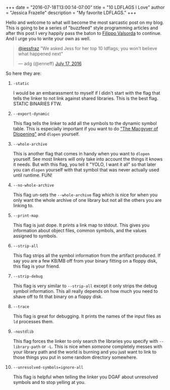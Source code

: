 +++
date = "2016-07-18T13:00:14-07:00"
title = "10 LDFLAGS I Love"
author = "Jessica Frazelle"
description = "My favorite LDFLAGS."
+++

Hello and welcome to what will become the most sarcastic post on my blog.
This is going to be a series of "buzzfeed" style programming articles and after
this post I very happily pass the baton to [Filippo Valsorda](https://twitter.com/FiloSottile/status/754774945847209988) to continue. And I urge you to write your own as well.

<blockquote class="twitter-tweet" data-lang="en"><p lang="en" dir="ltr"><a href="https://twitter.com/jessfraz">@jessfraz</a> &quot;We asked Jess for her top 10 ldflags; you won&#39;t believe what happened next&quot;</p>&mdash; adg (@enneff) <a href="https://twitter.com/enneff/status/754737186960838656">July 17, 2016</a></blockquote>
<script async src="//platform.twitter.com/widgets.js" charset="utf-8"></script>


So here they are:

1. `-static`

    I would be an embarassment to myself if I didn't start with the flag that
    tells the linker to not link against shared libraries. This is the best flag.
    STATIC BINARIES FTW.

2. `--export-dynamic`

    This flag tells the linker to add all the symbols to the dynamic symbol
    table. This is especially important if you want to do ["The Macgyver of Dlopening"](https://github.com/jessfraz/macgyver) and `dlopen` yourself.

3. `--whole-archive`

    This is another flag that comes in handy when you want to `dlopen`
    yourself. See most linkers will only take into account the things it knows
    it needs. But with this flag, you tell it "YOLO, I want it all" so that
    later you can `dlopen` yourself with that symbol that was never actually
    used until runtime. FUN!

4. `--no-whole-archive`

    This flag un-sets the `--whole-archive` flag which is nice for when you
    only want the whole archive of one library but not all the others you are
    linking to.

5. `--print-map`

    This flag is just dope. It prints a link map to stdout. This gives you
    information about object files, common symbols, and the values assigned to
    symbols.

6. `--strip-all`

    This flag strips all the symbol information from the artifact produced. If
    say you are a few KB/MB off from your binary fitting on a floppy disk, this
    flag is your friend.

7. `--strip-debug`

    This flag is very similar to `--strip-all` except it only strips the debug
    symbol information. This all really depends on how much you need to shave
    off to fit that binary on a floppy disk.

8. `--trace`

    This flag is great for debugging. It prints the names of the input files as
    `ld` processes them.

9. `-nostdlib`

    This flag forces the linker to only search the libraries you specify with
    `--library-path` or `-L`. This is nice when _someone_ completely messes
    with your library path and the world is burning and you just want to link
    to those things you put in some random directory somewhere.

10. `--unresolved-symbols=ignore-all`

    This flag is helpful when telling the linker you DGAF about unresolved
    symbols and to stop yelling at you.
